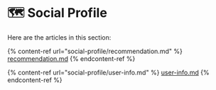 # 🗺 Social Profile

Here are the articles in this section:

{% content-ref url="social-profile/recommendation.md" %}
[recommendation.md](social-profile/recommendation.md)
{% endcontent-ref %}

{% content-ref url="social-profile/user-info.md" %}
[user-info.md](social-profile/user-info.md)
{% endcontent-ref %}
